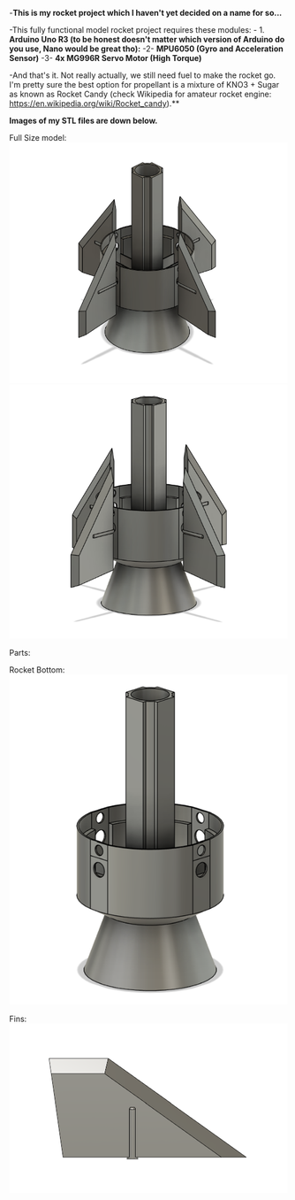 \-**This is my rocket project which I haven't yet decided on a name for so...**

\-This fully functional model rocket project requires these modules:
\- 1. **Arduino Uno R3 (to be honest doesn't matter which version of Arduino do you use, Nano would be great tho):**
\-2- **MPU6050 (Gyro and Acceleration Sensor)**
\-3- **4x MG996R Servo Motor (High Torque)**

\-And that's it. Not really actually, we still need fuel to make the rocket go. I'm pretty sure the best option for propellant is a mixture of KNO3 + Sugar
as known as Rocket Candy (check Wikipedia for amateur rocket engine: https://en.wikipedia.org/wiki/Rocket_candy).**


**Images of my STL files are down below.**

Full Size model:
![ROCKETV1-1](RocketV1/imagesV1/rocketFullBodyDesign1.png)
![ROCKETV1-2](RocketV1/imagesV1/rocketFullBodyDesign2.png)


Parts:

Rocket Bottom:
![R-BOTTOM](RocketV1/imagesV1/R-BOTTOM.png)

Fins:
![R-FINS](RocketV1/imagesV1/FinV2.png)
